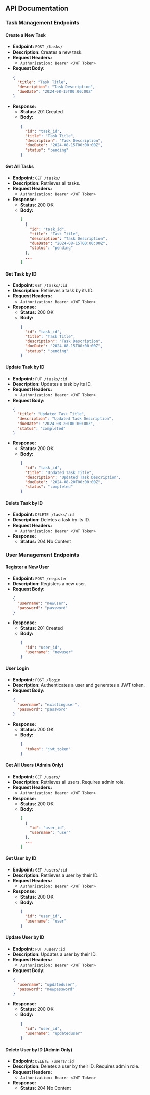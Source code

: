 ## API Documentation

### Task Management Endpoints

#### Create a New Task
- **Endpoint:** `POST /tasks/`
- **Description:** Creates a new task.
- **Request Headers:** 
  - `Authorization: Bearer <JWT Token>`
- **Request Body:** 
  ```json
  {
    "title": "Task Title",
    "description": "Task Description",
    "dueDate": "2024-08-15T00:00:00Z"
  }
  ```
- **Response:**
  - **Status:** 201 Created
  - **Body:**
    ```json
    {
      "id": "task_id",
      "title": "Task Title",
      "description": "Task Description",
      "dueDate": "2024-08-15T00:00:00Z",
      "status": "pending"
    }
    ```

#### Get All Tasks
- **Endpoint:** `GET /tasks/`
- **Description:** Retrieves all tasks.
- **Request Headers:** 
  - `Authorization: Bearer <JWT Token>`
- **Response:**
  - **Status:** 200 OK
  - **Body:**
    ```json
    [
      {
        "id": "task_id",
        "title": "Task Title",
        "description": "Task Description",
        "dueDate": "2024-08-15T00:00:00Z",
        "status": "pending"
      },
      ...
    ]
    ```

#### Get Task by ID
- **Endpoint:** `GET /tasks/:id`
- **Description:** Retrieves a task by its ID.
- **Request Headers:** 
  - `Authorization: Bearer <JWT Token>`
- **Response:**
  - **Status:** 200 OK
  - **Body:**
    ```json
    {
      "id": "task_id",
      "title": "Task Title",
      "description": "Task Description",
      "dueDate": "2024-08-15T00:00:00Z",
      "status": "pending"
    }
    ```

#### Update Task by ID
- **Endpoint:** `PUT /tasks/:id`
- **Description:** Updates a task by its ID.
- **Request Headers:** 
  - `Authorization: Bearer <JWT Token>`
- **Request Body:** 
  ```json
  {
    "title": "Updated Task Title",
    "description": "Updated Task Description",
    "dueDate": "2024-08-20T00:00:00Z",
    "status": "completed"
  }
  ```
- **Response:**
  - **Status:** 200 OK
  - **Body:**
    ```json
    {
      "id": "task_id",
      "title": "Updated Task Title",
      "description": "Updated Task Description",
      "dueDate": "2024-08-20T00:00:00Z",
      "status": "completed"
    }
    ```

#### Delete Task by ID
- **Endpoint:** `DELETE /tasks/:id`
- **Description:** Deletes a task by its ID.
- **Request Headers:** 
  - `Authorization: Bearer <JWT Token>`
- **Response:**
  - **Status:** 204 No Content

### User Management Endpoints

#### Register a New User
- **Endpoint:** `POST /register`
- **Description:** Registers a new user.
- **Request Body:** 
  ```json
  {
    "username": "newuser",
    "password": "password"
  }
  ```
- **Response:**
  - **Status:** 201 Created
  - **Body:**
    ```json
    {
      "id": "user_id",
      "username": "newuser"
    }
    ```

#### User Login
- **Endpoint:** `POST /login`
- **Description:** Authenticates a user and generates a JWT token.
- **Request Body:** 
  ```json
  {
    "username": "existinguser",
    "password": "password"
  }
  ```
- **Response:**
  - **Status:** 200 OK
  - **Body:**
    ```json
    {
      "token": "jwt_token"
    }
    ```

#### Get All Users (Admin Only)
- **Endpoint:** `GET /users/`
- **Description:** Retrieves all users. Requires admin role.
- **Request Headers:** 
  - `Authorization: Bearer <JWT Token>`
- **Response:**
  - **Status:** 200 OK
  - **Body:**
    ```json
    [
      {
        "id": "user_id",
        "username": "user"
      },
      ...
    ]
    ```

#### Get User by ID
- **Endpoint:** `GET /users/:id`
- **Description:** Retrieves a user by their ID.
- **Request Headers:** 
  - `Authorization: Bearer <JWT Token>`
- **Response:**
  - **Status:** 200 OK
  - **Body:**
    ```json
    {
      "id": "user_id",
      "username": "user"
    }
    ```

#### Update User by ID
- **Endpoint:** `PUT /user/:id`
- **Description:** Updates a user by their ID.
- **Request Headers:** 
  - `Authorization: Bearer <JWT Token>`
- **Request Body:** 
  ```json
  {
    "username": "updateduser",
    "password": "newpassword"
  }
  ```
- **Response:**
  - **Status:** 200 OK
  - **Body:**
    ```json
    {
      "id": "user_id",
      "username": "updateduser"
    }
    ```

#### Delete User by ID (Admin Only)
- **Endpoint:** `DELETE /users/:id`
- **Description:** Deletes a user by their ID. Requires admin role.
- **Request Headers:** 
  - `Authorization: Bearer <JWT Token>`
- **Response:**
  - **Status:** 204 No Content
